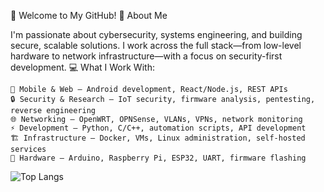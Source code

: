 👋 Welcome to My GitHub!
🔧 About Me

I'm passionate about cybersecurity, systems engineering, and building secure, scalable solutions. I work across the full stack—from low-level hardware to network infrastructure—with a focus on security-first development.
💻 What I Work With:

    📱 Mobile & Web – Android development, React/Node.js, REST APIs
    🔒 Security & Research – IoT security, firmware analysis, pentesting, reverse engineering
    🌐 Networking – OpenWRT, OPNSense, VLANs, VPNs, network monitoring
    ⚡ Development – Python, C/C++, automation scripts, API development
    🏗️ Infrastructure – Docker, VMs, Linux administration, self-hosted services
    🔌 Hardware – Arduino, Raspberry Pi, ESP32, UART, firmware flashing

![Top Langs](https://github-readme-stats.vercel.app/api/top-langs/?username=Skyrex30&layout=compact)

